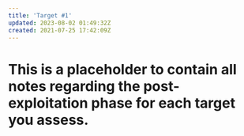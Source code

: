 ```yaml
---
title: 'Target #1'
updated: 2023-08-02 01:49:32Z
created: 2021-07-25 17:42:09Z
---
```


# This is a placeholder to contain all notes regarding the post-exploitation phase for each target you assess.